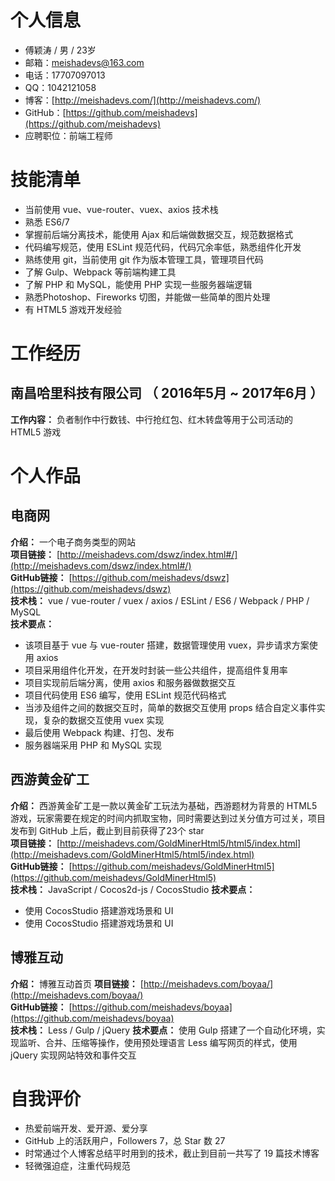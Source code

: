 # 个人信息
-  傅颖涛 / 男 / 23岁
- 邮箱：meishadevs@163.com
- 电话：17707097013
- QQ：1042121058
- 博客：[http://meishadevs.com/](http://meishadevs.com/)
- GitHub：[https://github.com/meishadevs](https://github.com/meishadevs)
- 应聘职位：前端工程师

# 技能清单
- 当前使用 vue、vue-router、vuex、axios 技术栈
- 熟悉 ES6/7
- 掌握前后端分离技术，能使用 Ajax 和后端做数据交互，规范数据格式
- 代码编写规范，使用 ESLint 规范代码，代码冗余率低，熟悉组件化开发
- 熟练使用 git，当前使用 git 作为版本管理工具，管理项目代码
- 了解 Gulp、Webpack 等前端构建工具
- 了解 PHP 和 MySQL，能使用 PHP 实现一些服务器端逻辑
- 熟悉Photoshop、Fireworks 切图，并能做一些简单的图片处理
- 有 HTML5 游戏开发经验

# 工作经历
## 南昌哈里科技有限公司 （ 2016年5月 ~ 2017年6月 ）
**工作内容：** 负者制作中行数钱、中行抢红包、红木转盘等用于公司活动的 HTML5 游戏

# 个人作品

## 电商网
**介绍：** 一个电子商务类型的网站  
**项目链接：** [http://meishadevs.com/dswz/index.html#/](http://meishadevs.com/dswz/index.html#/)  
**GitHub链接：** [https://github.com/meishadevs/dswz](https://github.com/meishadevs/dswz)  
**技术栈：** vue  /  vue-router  /  vuex  /  axios  /  ESLint  /  ES6  /  Webpack  /  PHP  /  MySQL  
**技术要点：**  

- 该项目基于 vue 与 vue-router 搭建，数据管理使用 vuex，异步请求方案使用 axios
- 项目采用组件化开发，在开发时封装一些公共组件，提高组件复用率
- 项目实现前后端分离，使用 axios 和服务器做数据交互
- 项目代码使用 ES6 编写，使用 ESLint 规范代码格式
- 当涉及组件之间的数据交互时，简单的数据交互使用 props 结合自定义事件实现，复杂的数据交互使用 vuex 实现
- 最后使用 Webpack 构建、打包、发布
- 服务器端采用 PHP 和 MySQL 实现

## 西游黄金矿工 
**介绍：**  西游黄金矿工是一款以黄金矿工玩法为基础，西游题材为背景的 HTML5 游戏，玩家需要在规定的时间内抓取宝物，同时需要达到过关分值方可过关，项目发布到 GitHub 上后，截止到目前获得了23个 star  
**项目链接：** [http://meishadevs.com/GoldMinerHtml5/html5/index.html](http://meishadevs.com/GoldMinerHtml5/html5/index.html)  
**GitHub链接：** [https://github.com/meishadevs/GoldMinerHtml5](https://github.com/meishadevs/GoldMinerHtml5)  
**技术栈：**  JavaScript / Cocos2d-js  /  CocosStudio
**技术要点：**  

- 使用 CocosStudio 搭建游戏场景和 UI  
- 使用 CocosStudio 搭建游戏场景和 UI

## 博雅互动
**介绍：**  博雅互动首页
**项目链接：** [http://meishadevs.com/boyaa/](http://meishadevs.com/boyaa/)  
**GitHub链接：** [https://github.com/meishadevs/boyaa](https://github.com/meishadevs/boyaa)  
**技术栈：**  Less  /  Gulp  /  jQuery
**技术要点：**  使用 Gulp 搭建了一个自动化环境，实现监听、合并、压缩等操作，使用预处理语言 Less 编写网页的样式，使用 jQuery 实现网站特效和事件交互

# 自我评价
- 热爱前端开发、爱开源、爱分享
- GitHub 上的活跃用户，Followers 7，总 Star 数 27
- 时常通过个人博客总结平时用到的技术，截止到目前一共写了 19 篇技术博客
- 轻微强迫症，注重代码规范
